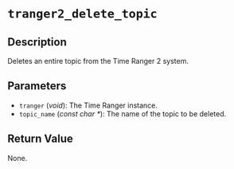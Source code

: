 # `tranger2_delete_topic`

## Description
Deletes an entire topic from the Time Ranger 2 system.

## Parameters
- `tranger` (*void*): The Time Ranger instance.
- `topic_name` (*const char \**): The name of the topic to be deleted.

## Return Value
None.
